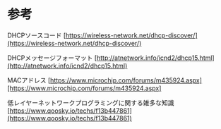 # 参考

DHCPソースコード
[https://wireless-network.net/dhcp-discover/](https://wireless-network.net/dhcp-discover/)

DHCPメッセージフォーマット
[http://atnetwork.info/icnd2/dhcp15.html](http://atnetwork.info/icnd2/dhcp15.html)

MACアドレス
[https://www.microchip.com/forums/m435924.aspx][https://www.microchip.com/forums/m435924.aspx]

低レイヤーネットワークプログラミングに関する雑多な知識
[https://www.qoosky.io/techs/f13b447861](https://www.qoosky.io/techs/f13b447861)
